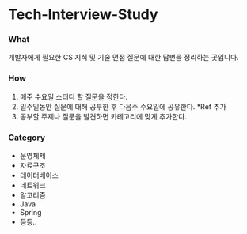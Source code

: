 # Tech-Interview-Study

### What
개발자에게 필요한 CS 지식 및 기술 면접 질문에 대한 답변을 정리하는 곳입니다.

### How
1. 매주 수요일 스터디 할 질문을 정한다.
2. 일주일동안 질문에 대해 공부한 후 다음주 수요일에 공유한다. *Ref 추가
3. 공부할 주제나 질문을 발견하면 카테고리에 맞게 추가한다.

### Category
- 운영체제
- 자료구조
- 데이터베이스
- 네트워크
- 알고리즘
- Java
- Spring
- 등등..
